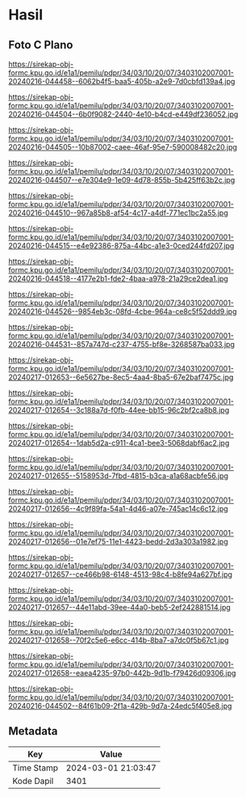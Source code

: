 # Hasil

## Foto C Plano

https://sirekap-obj-formc.kpu.go.id/e1a1/pemilu/pdpr/34/03/10/20/07/3403102007001-20240216-044458--6062b4f5-baa5-405b-a2e9-7d0cbfd139a4.jpg

https://sirekap-obj-formc.kpu.go.id/e1a1/pemilu/pdpr/34/03/10/20/07/3403102007001-20240216-044504--6b0f9082-2440-4e10-b4cd-e449df236052.jpg

https://sirekap-obj-formc.kpu.go.id/e1a1/pemilu/pdpr/34/03/10/20/07/3403102007001-20240216-044505--10b87002-caee-46af-95e7-590008482c20.jpg

https://sirekap-obj-formc.kpu.go.id/e1a1/pemilu/pdpr/34/03/10/20/07/3403102007001-20240216-044507--e7e304e9-1e09-4d78-855b-5b425ff63b2c.jpg

https://sirekap-obj-formc.kpu.go.id/e1a1/pemilu/pdpr/34/03/10/20/07/3403102007001-20240216-044510--967a85b8-af54-4c17-a4df-771ec1bc2a55.jpg

https://sirekap-obj-formc.kpu.go.id/e1a1/pemilu/pdpr/34/03/10/20/07/3403102007001-20240216-044515--e4e92386-875a-44bc-a1e3-0ced244fd207.jpg

https://sirekap-obj-formc.kpu.go.id/e1a1/pemilu/pdpr/34/03/10/20/07/3403102007001-20240216-044518--4177e2b1-fde2-4baa-a978-21a29ce2dea1.jpg

https://sirekap-obj-formc.kpu.go.id/e1a1/pemilu/pdpr/34/03/10/20/07/3403102007001-20240216-044526--9854eb3c-08fd-4cbe-964a-ce8c5f52ddd9.jpg

https://sirekap-obj-formc.kpu.go.id/e1a1/pemilu/pdpr/34/03/10/20/07/3403102007001-20240216-044531--857a747d-c237-4755-bf8e-3268587ba033.jpg

https://sirekap-obj-formc.kpu.go.id/e1a1/pemilu/pdpr/34/03/10/20/07/3403102007001-20240217-012653--6e5627be-8ec5-4aa4-8ba5-67e2baf7475c.jpg

https://sirekap-obj-formc.kpu.go.id/e1a1/pemilu/pdpr/34/03/10/20/07/3403102007001-20240217-012654--3c188a7d-f0fb-44ee-bb15-96c2bf2ca8b8.jpg

https://sirekap-obj-formc.kpu.go.id/e1a1/pemilu/pdpr/34/03/10/20/07/3403102007001-20240217-012654--1dab5d2a-c911-4ca1-bee3-5068dabf6ac2.jpg

https://sirekap-obj-formc.kpu.go.id/e1a1/pemilu/pdpr/34/03/10/20/07/3403102007001-20240217-012655--5158953d-7fbd-4815-b3ca-a1a68acbfe56.jpg

https://sirekap-obj-formc.kpu.go.id/e1a1/pemilu/pdpr/34/03/10/20/07/3403102007001-20240217-012656--4c9f89fa-54a1-4d46-a07e-745ac14c6c12.jpg

https://sirekap-obj-formc.kpu.go.id/e1a1/pemilu/pdpr/34/03/10/20/07/3403102007001-20240217-012656--01e7ef75-11e1-4423-bedd-2d3a303a1982.jpg

https://sirekap-obj-formc.kpu.go.id/e1a1/pemilu/pdpr/34/03/10/20/07/3403102007001-20240217-012657--ce466b98-6148-4513-98c4-b8fe94a627bf.jpg

https://sirekap-obj-formc.kpu.go.id/e1a1/pemilu/pdpr/34/03/10/20/07/3403102007001-20240217-012657--44e11abd-39ee-44a0-beb5-2ef242881514.jpg

https://sirekap-obj-formc.kpu.go.id/e1a1/pemilu/pdpr/34/03/10/20/07/3403102007001-20240217-012658--70f2c5e6-e6cc-414b-8ba7-a7dc0f5b67c1.jpg

https://sirekap-obj-formc.kpu.go.id/e1a1/pemilu/pdpr/34/03/10/20/07/3403102007001-20240217-012658--eaea4235-97b0-442b-9d1b-f79426d09306.jpg

https://sirekap-obj-formc.kpu.go.id/e1a1/pemilu/pdpr/34/03/10/20/07/3403102007001-20240216-044502--84f61b09-2f1a-429b-9d7a-24edc5f405e8.jpg


## Metadata

| Key        | Value               |
| ---------- | ------------------- |
| Time Stamp | 2024-03-01 21:03:47 |
| Kode Dapil | 3401                |



